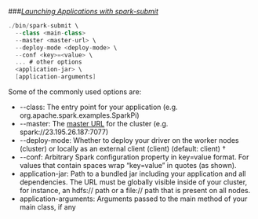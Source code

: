 ###*[Launching Applications with spark-submit](https://spark.apache.org/docs/1.4.1/submitting-applications.html)*

```scala
./bin/spark-submit \
  --class <main-class>
  --master <master-url> \
  --deploy-mode <deploy-mode> \
  --conf <key>=<value> \
  ... # other options
  <application-jar> \
  [application-arguments]
```

Some of the commonly used options are:

- --class: The entry point for your application (e.g. org.apache.spark.examples.SparkPi)
- --master: The [master URL](https://spark.apache.org/docs/1.4.1/submitting-applications.html#master-urls) for the cluster (e.g. spark://23.195.26.187:7077)
- --deploy-mode: Whether to deploy your driver on the worker nodes (cluster) or locally as an external client (client) (default: client) †
- --conf: Arbitrary Spark configuration property in key=value format. For values that contain spaces wrap “key=value” in quotes (as shown).
- application-jar: Path to a bundled jar including your application and all dependencies. The URL must be globally visible inside of your cluster, for instance, an hdfs:// path or a file:// path that is present on all nodes.
- application-arguments: Arguments passed to the main method of your main class, if any